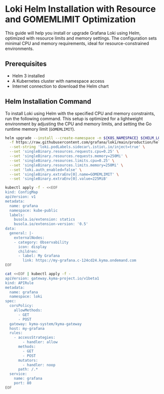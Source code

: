 # Loki Helm Installation with Resource and GOMEMLIMIT Optimization

This guide will help you install or upgrade Grafana Loki using Helm, optimized with resource limits and memory settings. The configuration sets minimal CPU and memory requirements, ideal for resource-constrained environments.

## Prerequisites

- Helm 3 installed
- A Kubernetes cluster with namespace access
- Internet connection to download the Helm chart

## Helm Installation Command

To install Loki using Helm with the specified CPU and memory constraints, run the following command. This setup is optimized for a lightweight environment by adjusting the CPU and memory limits, and setting the Go runtime memory limit (`GOMEMLIMIT`).

```bash
helm upgrade --install --create-namespace -n ${K8S_NAMESPACE} ${HELM_LOKI_RELEASE} grafana/loki \
  -f https://raw.githubusercontent.com/grafana/loki/main/production/helm/loki/single-binary-values.yaml \
  --set-string 'loki.podLabels.sidecar\.istio\.io/inject=true' \
  --set 'singleBinary.resources.requests.cpu=0.25' \
  --set 'singleBinary.resources.requests.memory=250Mi' \
  --set 'singleBinary.resources.limits.cpu=0.25' \
  --set 'singleBinary.resources.limits.memory=250Mi' \
  --set 'loki.auth_enabled=false' \
  --set 'singleBinary.extraEnv[0].name=GOMEMLIMIT' \
  --set 'singleBinary.extraEnv[0].value=225MiB'
```
```bash
kubectl apply -f - <<EOF
kind: ConfigMap
apiVersion: v1
metadata:
  name: grafana
  namespace: kube-public
  labels:
    busola.io/extension: statics
    busola.io/extension-version: '0.5'
data:
  general: |-
    externalNodes:
    - category: Observability
      icon: display
      children:
      - label: My Grafana
        link: https://my-grafana.c-124cd24.kyma.ondemand.com
EOF
```
```bash
cat <<EOF | kubectl apply -f -
apiVersion: gateway.kyma-project.io/v1beta1
kind: APIRule
metadata:
  name: grafana
  namespace: loki
spec:
  corsPolicy:
    allowMethods:
      - GET
      - POST
  gateway: kyma-system/kyma-gateway
  host: my-grafana
  rules:
    - accessStrategies:
        - handler: allow
      methods:
        - GET
        - POST
      mutators:
        - handler: noop
      path: /.*
  service:
    name: grafana
    port: 80
EOF
```
